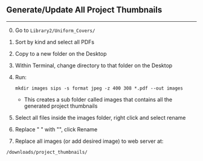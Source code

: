 ## Generate/Update All Project Thumbnails
---

0. Go to `Library2/Uniform_Covers/`
0. Sort by kind and select all PDFs
0. Copy to a new folder on the Desktop
0. Within Terminal, change directory to that folder on the Desktop
0. Run:

    <code>mkdir images
    sips -s format jpeg -z 400 308 *.pdf --out images
    </code>

    - This creates a sub folder called images that contains all the generated project thumbnails

0. Select all files inside the images folder, right click and select rename
0. Replace " " with "", click Rename
0. Replace all images (or add desired image) to web server at:

  `/downloads/project_thumbnails/`
